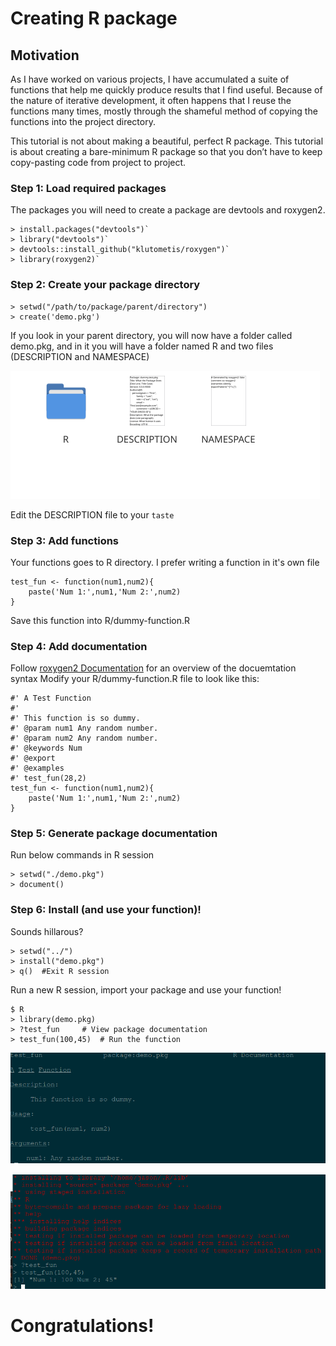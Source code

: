 # Creating R package  

## Motivation  

As I have worked on various projects, I have accumulated a suite of functions that help me quickly produce results that I find useful. Because of the nature of iterative development, it often happens that I reuse the functions many times, mostly through the shameful method of copying the functions into the project directory.  

This tutorial is not about making a beautiful, perfect R package. This tutorial is about creating a bare-minimum R package so that you don’t have to keep copy-pasting code from project to project.  

### Step 1: Load required packages  

The packages you will need to create a package are devtools and roxygen2.  

```{R}
> install.packages("devtools")`  
> library("devtools")`  
> devtools::install_github("klutometis/roxygen")`  
> library(roxygen2)`  
```  

### Step 2: Create your package directory  

``` {R}
> setwd("/path/to/package/parent/directory")
> create('demo.pkg')
```  

If you look in your parent directory, you will now have a folder called demo.pkg, and in it you will have a folder named R and two files (DESCRIPTION and NAMESPACE)  

![Directory-Structure](imgs/directory-structure.png)  

Edit the DESCRIPTION file to your `taste`  

### Step 3: Add functions  

Your functions goes to R directory. I prefer writing a function in it's own file  

``` {R}
test_fun <- function(num1,num2){  
    paste('Num 1:',num1,'Num 2:',num2)
}
```  

Save this function into R/dummy-function.R  

### Step 4: Add documentation  

Follow [roxygen2 Documentation](https://github.com/r-lib/roxygen2) for an overview of the docuemtation syntax
Modify your R/dummy-function.R file to look like this:  

```{R}
#' A Test Function
#'
#' This function is so dummy.
#' @param num1 Any random number.
#' @param num2 Any random number.
#' @keywords Num
#' @export
#' @examples
#' test_fun(28,2)
test_fun <- function(num1,num2){
    paste('Num 1:',num1,'Num 2:',num2)
}
```  

### Step 5: Generate package documentation  

Run below commands in R session  

```{R}
> setwd("./demo.pkg")
> document()
```  

### Step 6: Install (and use your function)!  

Sounds hillarous?

``` {R}
> setwd("../")
> install("demo.pkg")
> q()  #Exit R session
```  

Run a new R session, import your package and use your function!  

```{bash}  
$ R  
> library(demo.pkg)  
> ?test_fun     # View package documentation
> test_fun(100,45)  # Run the function
```  

![Documentation](imgs/documentation.png)  

![Run](imgs/run.png)  

# Congratulations!